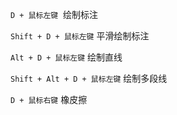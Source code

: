 `D + 鼠标左键`  绘制标注

`Shift + D + 鼠标左键` 平滑绘制标注

`Alt + D + 鼠标左键` 绘制直线

`Shift + Alt + D + 鼠标左键` 绘制多段线

`D + 鼠标右键` 橡皮擦